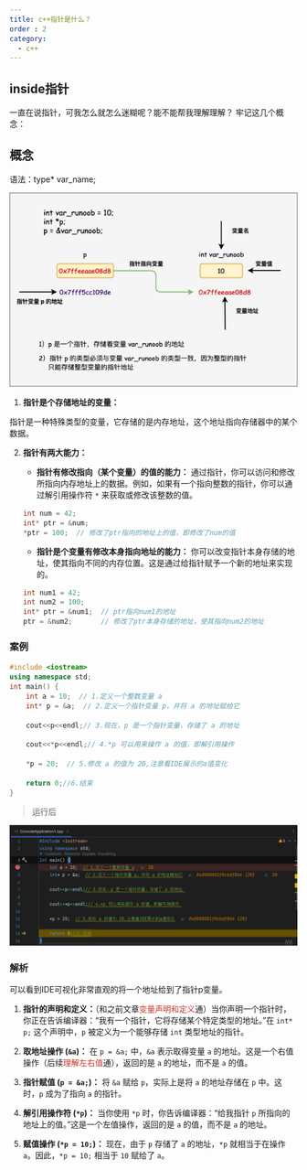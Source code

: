 ```yaml
---
title: c++指针是什么？
order : 2
category:
  - c++
---
```

## inside指针

<chatmessage avatar="../../../../assets/emoji/hx.png" :avatarWidth="40">
一直在说指针，可我怎么就怎么迷糊呢？能不能帮我理解理解？
</chatmessage>

<chatmessage avatar="../../../../assets/emoji/blzt.png" :avatarWidth="40" alignLeft>
牢记这几个概念：
</chatmessage>

## 概念

语法：type* var_name;

![](..%2F..%2Fassets%2Fptr.png)

1. **指针是个存储地址的变量：**

指针是一种特殊类型的变量，它存储的是内存地址，这个地址指向存储器中的某个数据。

2. **指针有两大能力：**
    - **指针有修改指向（某个变量）的值的能力：** 
通过指针，你可以访问和修改所指向内存地址上的数据。例如，如果有一个指向整数的指针，你可以通过解引用操作符 `*` 来获取或修改该整数的值。

   ```cpp
   int num = 42;
   int* ptr = &num;
   *ptr = 100;  // 修改了ptr指向的地址上的值，即修改了num的值
   ```

    - **指针是个变量有修改本身指向地址的能力：** 
你可以改变指针本身存储的地址，使其指向不同的内存位置。这是通过给指针赋予一个新的地址来实现的。

   ```cpp
   int num1 = 42;
   int num2 = 100;
   int* ptr = &num1;  // ptr指向num1的地址
   ptr = &num2;       // 修改了ptr本身存储的地址，使其指向num2的地址
   ```


### 案例

```cpp
#include <iostream>
using namespace std;
int main() {
    int a = 10;  // 1.定义一个整数变量 a
    int* p = &a;  // 2.定义一个指针变量 p，并将 a 的地址赋给它

    cout<<p<<endl;// 3.现在，p 是一个指针变量，存储了 a 的地址
    
    cout<<*p<<endl;// 4.*p 可以用来操作 a 的值，即解引用操作
    
    *p = 20;  // 5.修改 a 的值为 20,注意看IDE展示的a值变化

    return 0;//6.结束
}
```
>运行后

![](..%2F..%2Fassets%2Finsideptr.png)

### 解析

<gifwithbutton src="../../../../assets/unrealgif/ptr.gif"/>

<chatmessage avatar="../../../../assets/emoji/dsyj.png" :avatarWidth="40" alignLeft>
   可以看到IDE可视化非常直观的将一个地址给到了指针p变量。
</chatmessage>

1. **指针的声明和定义：**（和之前文章<span style="color: #c0392b">变量声明和定义</span>通）当你声明一个指针时，你正在告诉编译器：“我有一个指针，它将存储某个特定类型的地址。”在 `int* p;` 这个声明中，`p` 被定义为一个能够存储 `int` 类型地址的指针。

2. **取地址操作 (`&a`)：** 在 `p = &a;` 中，`&a` 表示取得变量 `a` 的地址。这是一个右值操作（后续<span style="color: #c0392b">理解左右值</span>通），返回的是 `a` 的地址，而不是 `a` 的值。

3. **指针赋值 (`p = &a;`)：** 将 `&a` 赋给 `p`，实际上是将 `a` 的地址存储在 `p` 中。这时，`p` 成为了指向 `a` 的指针。

4. **解引用操作符 (`*p`)：** 当你使用 `*p` 时，你告诉编译器：“给我指针 `p` 所指向的地址上的值。”这是一个左值操作，返回的是 `a` 的值，而不是 `a` 的地址。

5. **赋值操作 (`*p = 10;`)：** 现在，由于 `p` 存储了 `a` 的地址，`*p` 就相当于在操作 `a`。因此，`*p = 10;` 相当于 `10` 赋给了 `a`。

